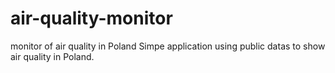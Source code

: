 # air-quality-monitor
monitor of air quality in Poland
Simpe application using public datas to show air quality in Poland.
